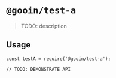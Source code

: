 # `@gooin/test-a`

> TODO: description

## Usage

```
const testA = require('@gooin/test-a');

// TODO: DEMONSTRATE API
```
